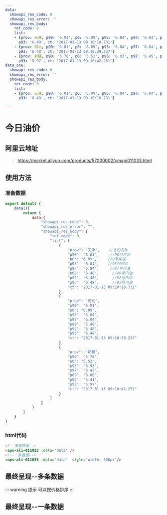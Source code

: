```yaml
---
data:
  showapi_res_code: 0
  showapi_res_error: ''
  showapi_res_body:
    ret_code: 0
    list:
    - {prov: 天津, p90: '6.01', p0: '6.09', p95: '6.84', p97: '6.84', p89: '5.48', p92: '6.48',
      p93: '6.48', ct: '2017-01-13 09:10:18.731'}
    - {prov: 河北, p90: '6.01', p0: '6.09', p95: '6.84', p97: '6.84', p89: '5.48', p92: '6.48',
      p93: '6.48', ct: '2017-01-13 09:10:39.237'}
    - {prov: 新疆, p90: '5.78', p0: '5.52', p95: '6.93', p97: '6.45', p89: '6.06', p92: '6.41',
      p93: '5.97', ct: '2017-01-13 09:10:42.251'}
data_one:
  showapi_res_code: 0
  showapi_res_error: ''
  showapi_res_body:
    ret_code: 0
    list:
    - {prov: 天津, p90: '6.01', p0: '6.09', p95: '6.84', p97: '6.84', p89: '5.48', p92: '6.48',
      p93: '6.48', ct: '2017-01-13 09:10:18.731'}

---
```

# 今日油价

## 阿里云地址
> https://market.aliyun.com/products/57000002/cmapi011033.html

## 使用方法

### 准备数据

```js
export default {
    data(){
        return {
            data:{
                "showapi_res_code": 0,
                "showapi_res_error": "",
                "showapi_res_body": {
                    "ret_code": 0,
                    "list": [
                        {
                            "prov": "天津",    //省份名称
                            "p90": "6.01",     //90号汽油
                            "p0": "6.09",     //0号柴油
                            "p95": "6.84",    //95号汽油
                            "p97": "6.84",     //97号汽油
                            "p89": "5.48",      //89号汽油
                            "p92": "6.48",      //92号汽油
                            "p93": "6.48",      //93号汽油
                            "ct": "2017-01-13 09:10:18.731"     
                        },
                        {
                            "prov": "河北",
                            "p90": "6.01",
                            "p0": "6.09",
                            "p95": "6.84",
                            "p97": "6.84",
                            "p89": "5.48",
                            "p92": "6.48",
                            "p93": "6.48",
                            "ct": "2017-01-13 09:10:39.237"
                        },
                        {
                            "prov": "新疆",
                            "p90": "5.78",
                            "p0": "5.52",
                            "p95": "6.93",
                            "p97": "6.45",
                            "p89": "6.06",
                            "p92": "6.41",
                            "p93": "5.97",
                            "ct": "2017-01-13 09:10:42.251"
                        }
                    ]
                }
            }
        }
    }
}
```

### html代码

```html 
<!--多条数据-->
<aps-ali-011033 :data="data" />
<!--一条数据-->
<aps-ali-011033 :data="data"  style="width: 300px"/>
```

## 最终呈现--多条数据

::: warning 提示
 可以按价格排序
:::

<aps-ali-011033 :data="$frontmatter.data"  class="mt-10"  />

## 最终呈现--一条数据


<aps-ali-011033 :data="$frontmatter.data_one"  class="mt-10"   style="width: 300px" />

 <style>
table{
    margin:0;
    border-collapse: collapse;
}
thead {
    display: table-header-group;
    vertical-align: middle;
    border-color: inherit;
}
</style>